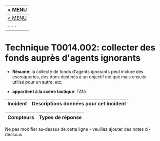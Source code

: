 |[< MENU](../README.md)|
|---|
|[< MENU](../../README.md)|
|---|
# Technique T0014.002: collecter des fonds auprès d'agents ignorants

* **Résumé**: la collecte de fonds d'agents ignorants peut inclure des escroqueries, des dons destinés à un objectif indiqué mais ensuite utilisé pour un autre, etc.

* **appartient à la scène tactique**: TA15


|Incident |Descriptions données pour cet incident |
|-------- |-------------------- |



|Compteurs |Types de réponse |
|-------- |-------------- |


Ne pas modifier au-dessus de cette ligne - veuillez ajouter des notes ci-dessous